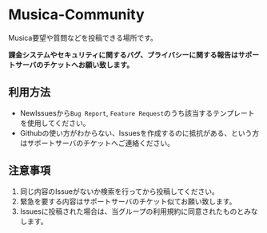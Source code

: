 # Musica-Community
Musica要望や質問などを投稿できる場所です。  
  
 **課金システムやセキュリティに関するバグ、プライバシーに関する報告はサポートサーバのチケットへお願い致します。**  
   
## 利用方法  
- NewIssuesから`Bug Report`, `Feature Request`のうち該当するテンプレートを使用してください。  
- Githubの使い方がわからない、Issuesを作成するのに抵抗がある、という方はサポートサーバのチケットへご連絡ください。  

## 注意事項  
1. 同じ内容のIssueがないか検索を行ってから投稿してください。  
2. 緊急を要する内容はサポートサーバのチケット似てお願い致します。  
3. Issuesに投稿された場合は、当グループの利用規約に同意されたものとみなします。  
  
